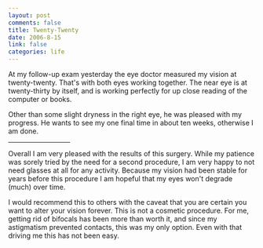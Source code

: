 ```yaml
--- 
layout: post
comments: false
title: Twenty-Twenty
date: 2006-8-15
link: false
categories: life
---
```

At my follow-up exam yesterday the eye doctor measured my vision at twenty-twenty. That's with both eyes working together. The near eye is at twenty-thirty by itself, and is working perfectly for up close reading of the computer or books.

Other than some slight dryness in the right eye, he was pleased with my progress. He wants to see my one final time in about ten weeks, otherwise I am done.

<hr width="25%" />Overall I am very pleased with the results of this surgery. While my patience was sorely tried by the need for a second procedure, I am very happy to not need glasses at all for any activity. Because my vision had been stable for years before this procedure I am hopeful that my eyes won't degrade (much) over time.

I would recommend this to others with the caveat that you are certain you want to alter your vision forever. This is not a cosmetic procedure. For me, getting rid of bifocals has been more than worth it, and since my astigmatism prevented contacts, this was my only option.  Even with that driving me this has not been easy.
